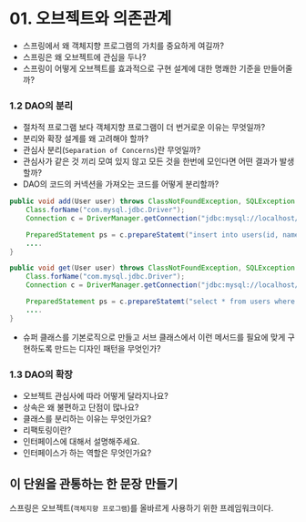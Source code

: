 # 01. 오브젝트와 의존관계

- 스프링에서 왜 객체지향 프로그램의 가치를 중요하게 여길까?
- 스프링은 왜 오브젝트에 관심을 두나?
- 스프링이 어떻게 오브젝트를 효과적으로 구현 설계에 대한 명쾌한 기준을 만들어줄까?

### 1.2 DAO의 분리
- 절차적 프로그램 보다 객체지향 프로그램이 더 번거로운 이유는 무엇일까?
- 분리와 확장 설계를 왜 고려해야 할까?
- 관심사 분리(`Separation of Concerns`)란 무엇일까?
- 관심사가 같은 것 끼리 모여 있지 않고 모든 것을 한번에 모인다면 어떤 결과가 발생할까?
- DAO의 코드의 커넥션을 가져오는 코드를 어떻게 분리할까?
```java
public void add(User user) throws ClassNotFoundException, SQLException {
    Class.forName("com.mysql.jdbc.Driver");
    Connection c = DriverManager.getConnection("jdbc:mysql://localhost/springbook", "spring", "book");

    PreparedStatement ps = c.prepareStatemt("insert into users(id, name, password) values(?,?,?)");
    ....
}

public void get(User user) throws ClassNotFoundException, SQLException {
    Class.forName("com.mysql.jdbc.Driver");
    Connection c = DriverManager.getConnection("jdbc:mysql://localhost/springbook", "spring", "book");

    PreparedStatement ps = c.prepareStatemt("select * from users where = id =?");
    ....
}

```
- 슈퍼 클래스를 기본로직으로 만들고 서브 클래스에서 이런 메서드를 필요에 맞게 구현하도록 만드는 디자인 패턴을 무엇인가?

### 1.3 DAO의 확장
- 오브젝트 관심사에 따라 어떻게 달라지나요?
- 상속은 왜 불편하고 단점이 많나요?
- 클래스를 분리하는 이유는 무엇인가요?
- 리팩토링이란?
- 인터페이스에 대해서 설명해주세요.
- 인터페이스가 하는 역할은 무엇인가요?

## 이 단원을 관통하는 한 문장 만들기
스프링은 오브젝트(`객체지향 프로그램`)를 올바르게 사용하기 위한 프레임워크이다.
